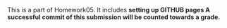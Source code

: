<!doctype html>

<title>GITHUB PAGE SETUP</title>
<p> This is a part of Homework05. It includes <strong> setting up GITHUB pages<strong> A successful commit of this submission will be counted towards a grade.<p>
